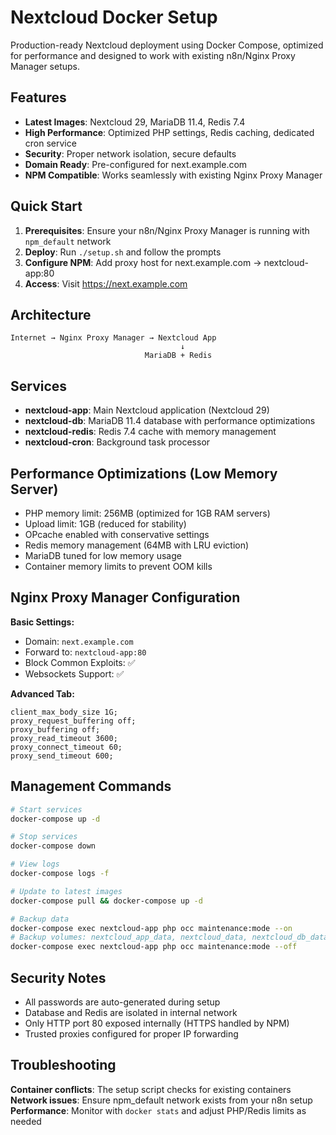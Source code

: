# Nextcloud Docker Setup

Production-ready Nextcloud deployment using Docker Compose, optimized for performance and designed to work with existing n8n/Nginx Proxy Manager setups.

## Features

- **Latest Images**: Nextcloud 29, MariaDB 11.4, Redis 7.4
- **High Performance**: Optimized PHP settings, Redis caching, dedicated cron service
- **Security**: Proper network isolation, secure defaults
- **Domain Ready**: Pre-configured for next.example.com
- **NPM Compatible**: Works seamlessly with existing Nginx Proxy Manager

## Quick Start

1. **Prerequisites**: Ensure your n8n/Nginx Proxy Manager is running with `npm_default` network
2. **Deploy**: Run `./setup.sh` and follow the prompts
3. **Configure NPM**: Add proxy host for next.example.com → nextcloud-app:80
4. **Access**: Visit https://next.example.com

## Architecture

```
Internet → Nginx Proxy Manager → Nextcloud App
                                      ↓
                              MariaDB + Redis
```

## Services

- **nextcloud-app**: Main Nextcloud application (Nextcloud 29)
- **nextcloud-db**: MariaDB 11.4 database with performance optimizations
- **nextcloud-redis**: Redis 7.4 cache with memory management
- **nextcloud-cron**: Background task processor

## Performance Optimizations (Low Memory Server)

- PHP memory limit: 256MB (optimized for 1GB RAM servers)
- Upload limit: 1GB (reduced for stability)
- OPcache enabled with conservative settings
- Redis memory management (64MB with LRU eviction)
- MariaDB tuned for low memory usage
- Container memory limits to prevent OOM kills

## Nginx Proxy Manager Configuration

**Basic Settings:**
- Domain: `next.example.com`
- Forward to: `nextcloud-app:80`
- Block Common Exploits: ✅
- Websockets Support: ✅

**Advanced Tab:**
```nginx
client_max_body_size 1G;
proxy_request_buffering off;
proxy_buffering off;
proxy_read_timeout 3600;
proxy_connect_timeout 60;
proxy_send_timeout 600;
```

## Management Commands

```bash
# Start services
docker-compose up -d

# Stop services  
docker-compose down

# View logs
docker-compose logs -f

# Update to latest images
docker-compose pull && docker-compose up -d

# Backup data
docker-compose exec nextcloud-app php occ maintenance:mode --on
# Backup volumes: nextcloud_app_data, nextcloud_data, nextcloud_db_data
docker-compose exec nextcloud-app php occ maintenance:mode --off
```

## Security Notes

- All passwords are auto-generated during setup
- Database and Redis are isolated in internal network
- Only HTTP port 80 exposed internally (HTTPS handled by NPM)
- Trusted proxies configured for proper IP forwarding

## Troubleshooting

**Container conflicts**: The setup script checks for existing containers
**Network issues**: Ensure npm_default network exists from your n8n setup
**Performance**: Monitor with `docker stats` and adjust PHP/Redis limits as needed